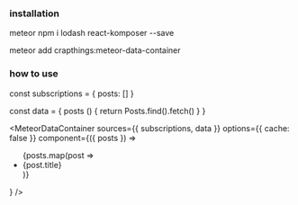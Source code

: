 ### installation

  meteor npm i lodash react-komposer --save

  meteor add crapthings:meteor-data-container

### how to use

  const subscriptions = {
    posts: []
  }

  const data = {
    posts () {
      return Posts.find().fetch()
    }
  }

  <MeteorDataContainer sources={{ subscriptions, data }} options={{ cache: false }} component={({ posts }) => <ul>
    {posts.map(post => <li>
      {post.title}
    </li>)}
  </ul>} />
